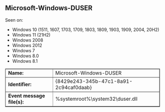 ## Microsoft-Windows-DUSER

Seen on:
* Windows 10 (1511, 1607, 1703, 1709, 1803, 1809, 1903, 1909, 2004, 20H2)
* Windows 11 (21H2)
* Windows 2008
* Windows 2012
* Windows 7
* Windows 8.0
* Windows 8.1

<table border="1" class="docutils">
  <tbody>
    <tr>
      <td><b>Name:</b></td>
      <td>Microsoft-Windows-DUSER</td>
    </tr>
    <tr>
      <td><b>Identifier:</b></td>
      <td>{8429e243-345b-47c1-8a91-2c94caf0daab}</td>
    </tr>
    <tr>
      <td><b>Event message file(s):</b></td>
      <td>%systemroot%\system32\duser.dll</td>
    </tr>
  </tbody>
</table>

&nbsp;

